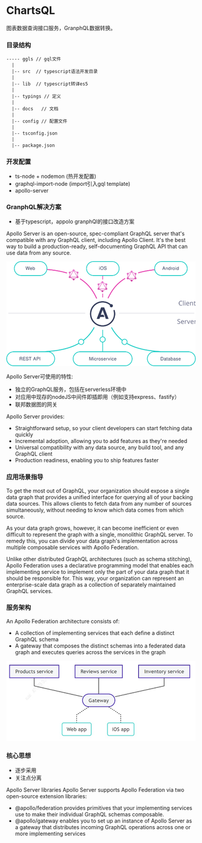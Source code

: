 # ChartsQL
图表数据查询接口服务，GranphQL数据转换。


### 目录结构
```
----- ggls // gql文件
  |
  |-- src  // typescript语法开发目录
  |
  |-- lib  // typescript转译es5
  |
  |-- typings // 定义
  |
  |-- docs   // 文档
  |
  |-- config // 配置文件
  |
  |-- tsconfig.json
  |
  |-- package.json

```

### 开发配置
- ts-node + nodemon (热开发配置)
- graphql-import-node (import引入gql template)
- apollo-server


### GranphQL解决方案
- 基于typescript，appolo granphQl的接口改造方案

Apollo Server is an open-source, spec-compliant GraphQL server that's compatible with any GraphQL client, including Apollo Client. It's the best way to build a production-ready, self-documenting GraphQL API that can use data from any source.

<div align="center">
<img src="./docs/asserts/index-diagram.svg">
</div>

Apollo Server可使用的特性:
- 独立的GraphQL服务，包括在serverless环境中
- 对应用中现存的nodeJS中间件即插即用（例如支持express、fastify）
- 联邦数据图的网关

Apollo Server provides:
- Straightforward setup, so your client developers can start fetching data quickly
- Incremental adoption, allowing you to add features as they're needed
- Universal compatibility with any data source, any build tool, and any GraphQL client
- Production readiness, enabling you to ship features faster


### 应用场景指导

To get the most out of GraphQL, your organization should expose a single data graph that provides a unified interface for querying all of your backing data sources. This allows clients to fetch data from any number of sources simultaneously, without needing to know which data comes from which source.

As your data graph grows, however, it can become inefficient or even difficult to represent the graph with a single, monolithic GraphQL server. To remedy this, you can divide your data graph's implementation across multiple composable services with Apollo Federation.

Unlike other distributed GraphQL architectures (such as schema stitching), Apollo Federation uses a declarative programming model that enables each implementing service to implement only the part of your data graph that it should be responsible for. This way, your organization can represent an enterprise-scale data graph as a collection of separately maintained GraphQL services.


### 服务架构
An Apollo Federation architecture consists of:

- A collection of implementing services that each define a distinct GraphQL schema
- A gateway that composes the distinct schemas into a federated data graph and executes queries across the services in the graph

<div algin='center'>
<img src="./docs/asserts/arctecture.jpg" />
</div>

### 核心思想
- 逐步采用
- 关注点分离

Apollo Server libraries
Apollo Server supports Apollo Federation via two open-source extension libraries:

- @apollo/federation provides primitives that your implementing services use to make their individual GraphQL schemas composable.
- @apollo/gateway enables you to set up an instance of Apollo Server as a gateway that distributes incoming GraphQL operations across one or more implementing services
